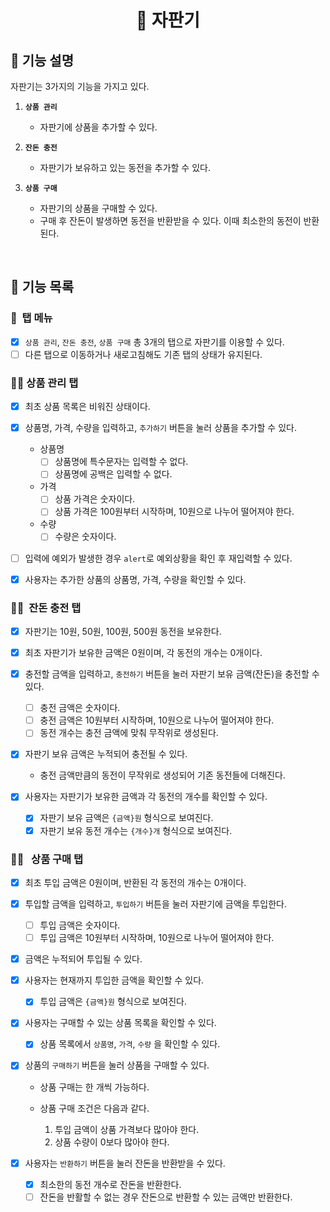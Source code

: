 <h1 align="middle">🥤&nbsp;자판기</h1>

## 👀 기능 설명

자판기는 3가지의 기능을 가지고 있다.

1.  **`상품 관리`**

    - 자판기에 상품을 추가할 수 있다.

2.  **`잔돈 충전`**
    - 자판기가 보유하고 있는 동전을 추가할 수 있다.
3.  **`상품 구매`**
    - 자판기의 상품을 구매할 수 있다.
    - 구매 후 잔돈이 발생하면 동전을 반환받을 수 있다.
      이때 최소한의 동전이 반환된다.

<br>

## 📃 기능 목록

### 👀 &nbsp;탭 메뉴

- [x] `상품 관리`, `잔돈 충전`, `상품 구매` 총 3개의 탭으로 자판기를 이용할 수 있다.
- [ ] 다른 탭으로 이동하거나 새로고침해도 기존 탭의 상태가 유지된다.

### ☝🏻&nbsp;상품 관리 탭

- [x] 최초 상품 목록은 비워진 상태이다.

- [x] 상품명, 가격, 수량을 입력하고, `추가하기` 버튼을 눌러 상품을 추가할 수 있다.

  - 상품명
    - [ ] 상품명에 특수문자는 입력할 수 없다.
    - [ ] 상품명에 공백은 입력할 수 없다.
  - 가격
    - [ ] 상품 가격은 숫자이다.
    - [ ] 상품 가격은 100원부터 시작하며, 10원으로 나누어 떨어져야 한다.
  - 수량
    - [ ] 수량은 숫자이다.

- [ ] 입력에 예외가 발생한 경우 `alert`로 예외상황을 확인 후 재입력할 수 있다.

- [x] 사용자는 추가한 상품의 상품명, 가격, 수량을 확인할 수 있다.

### ✌🏻&nbsp; 잔돈 충전 탭

- [x] 자판기는 10원, 50원, 100원, 500원 동전을 보유한다.
- [x] 최초 자판기가 보유한 금액은 0원이며, 각 동전의 개수는 0개이다.
- [x] 충전할 금액을 입력하고, `충전하기` 버튼을 눌러 자판기 보유 금액(잔돈)을 충전할 수 있다.
  - [ ] 충전 금액은 숫자이다.
  - [ ] 충전 금액은 10원부터 시작하며, 10원으로 나누어 떨어져야 한다.
  - [ ] 동전 개수는 충전 금액에 맞춰 무작위로 생성된다.
- [x] 자판기 보유 금액은 누적되어 충전될 수 있다.

  - 충전 금액만큼의 동전이 무작위로 생성되어 기존 동전들에 더해진다.

- [x] 사용자는 자판기가 보유한 금액과 각 동전의 개수를 확인할 수 있다.
  - [x] 자판기 보유 금액은 `{금액}원` 형식으로 보여진다.
  - [x] 자판기 보유 동전 개수는 `{개수}개` 형식으로 보여진다.

### 🤟🏻 &nbsp; 상품 구매 탭

- [x] 최초 투입 금액은 0원이며, 반환된 각 동전의 개수는 0개이다.

- [x] 투입할 금액을 입력하고, `투입하기` 버튼을 눌러 자판기에 금액을 투입한다.
  - [ ] 투입 금액은 숫자이다.
  - [ ] 투입 금액은 10원부터 시작하며, 10원으로 나누어 떨어져야 한다.
- [x] 금액은 누적되어 투입될 수 있다.
- [x] 사용자는 현재까지 투입한 금액을 확인할 수 있다.
  - [x] 투입 금액은 `{금액}원` 형식으로 보여진다.
- [x] 사용자는 구매할 수 있는 상품 목록을 확인할 수 있다.
  - [x] 상품 목록에서 `상품명`, `가격`, `수량` 을 확인할 수 있다.
- [x] 상품의 `구매하기` 버튼을 눌러 상품을 구매할 수 있다.

  - 상품 구매는 한 개씩 가능하다.
  - 상품 구매 조건은 다음과 같다.

    1. 투입 금액이 상품 가격보다 많아야 한다.
    2. 상품 수량이 0보다 많아야 한다.

- [x] 사용자는 `반환하기` 버튼을 눌러 잔돈을 반환받을 수 있다.
  - [x] 최소한의 동전 개수로 잔돈을 반환한다.
  - [ ] 잔돈을 반활할 수 없는 경우 잔돈으로 반환할 수 있는 금액만 반환한다.
